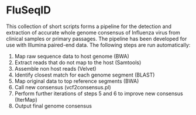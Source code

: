 # FluSeqID
This collection of short scripts forms a pipeline for the detection and extraction of accurate whole genome consensus of Influenza virus from clinical samples or primary passages.  The pipeline has been developed for use with Illumina paired-end data.  The following steps are run automatically:

1.	Map raw sequence data to host genome (BWA)
2.	Extract reads that do not map to the host (Samtools)
3.	Assemble non host reads (Velvet)
4.	Identify closest match for each genome segment (BLAST)
5.	Map original data to top reference segments (BWA)
6.	Call new consensus (vcf2consensus.pl)
7.	Perform further iterations of steps 5 and 6 to improve new consensus (IterMap)
8.	Output final genome consensus
